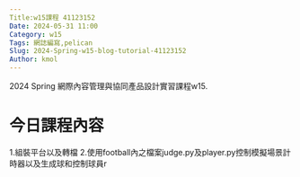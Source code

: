 ```yaml
---
Title:w15課程 41123152
Date: 2024-05-31 11:00
Category: w15
Tags: 網誌編寫,pelican
Slug: 2024-Spring-w15-blog-tutorial-41123152
Author: kmol
---
```


2024 Spring 網際內容管理與協同產品設計實習課程w15.

<!-- PELICAN_END_SUMMARY -->

# 今日課程內容

1.組裝平台以及轉檔
2.使用football內之檔案judge.py及player.py控制模擬場景計時器以及生成球和控制球員r

